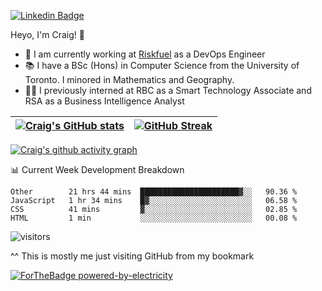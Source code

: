 
[![Linkedin Badge](https://img.shields.io/badge/-craigdsouza28-blue?style=flat&logo=Linkedin&logoColor=white&link=https://www.linkedin.com/in/craigdsouza28/)](https://www.linkedin.com/in/craigdsouza28/)

Heyo, I'm Craig! 👋
- 💼 I am currently working at [Riskfuel](https://riskfuel.com/) as a DevOps Engineer  
- 📚 I have a BSc (Hons) in Computer Science from the University of Toronto. I minored in Mathematics and Geography.
- 👨‍💻 I previously interned at RBC as a Smart Technology Associate and RSA as a Business Intelligence Analyst


|[![Craig's GitHub stats](https://github-readme-stats.vercel.app/api?username=cra1gg&theme=dark&title_color=92C87A)](https://github.com/cra1gg)|[![GitHub Streak](http://github-readme-streak-stats.herokuapp.com?user=cra1gg&theme=dark&ring=92C87A&fire=B590FA&currStreakLabel=92C87A)](https://git.io/streak-stats)|
|---|---|

[![Craig's github activity graph](https://activity-graph.herokuapp.com/graph?username=cra1gg&bg_color=151515&color=ffffff&line=92C87A&point=92C87A&area=true&hide_border=false
)](https://github.com/ashutosh00710/github-readme-activity-graph)

📊 Current Week Development Breakdown
<!--START_SECTION:waka-->
```text
Other        21 hrs 44 mins  ██████████████████████▓░░   90.36 % 
JavaScript   1 hr 34 mins    █▓░░░░░░░░░░░░░░░░░░░░░░░   06.58 % 
CSS          41 mins         ▓░░░░░░░░░░░░░░░░░░░░░░░░   02.85 % 
HTML         1 min           ░░░░░░░░░░░░░░░░░░░░░░░░░   00.08 % 
```
<!--END_SECTION:waka-->



![visitors](https://visitor-badge.glitch.me/badge?page_id=cra1gg.visitor-badge)

^^ This is mostly me just visiting GitHub from my bookmark


<!--
**cra1gg/cra1gg** is a ✨ _special_ ✨ repository because its `README.md` (this file) appears on your GitHub profile.

Here are some ideas to get you started:

- 🔭 I’m currently working on ...
- 🌱 I’m currently learning ...
- 👯 I’m looking to collaborate on ...
- 🤔 I’m looking for help with ...
- 💬 Ask me about ...
- 📫 How to reach me: ...
- 😄 Pronouns: ...
- ⚡ Fun fact: ...
-->
[![ForTheBadge powered-by-electricity](http://ForTheBadge.com/images/badges/powered-by-electricity.svg)](http://ForTheBadge.com)

